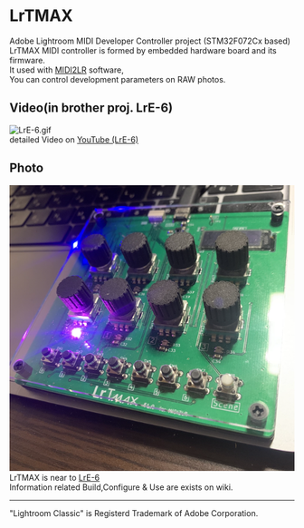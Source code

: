 # LrTMAX
Adobe Lightroom MIDI Developer Controller project (STM32F072Cx based)  
LrTMAX MIDI controller is formed by embedded hardware board and its firmware.  
It used with [MIDI2LR](https://github.com/rsjaffe/MIDI2LR) software,  
You can control development parameters on RAW photos.  
## Video(in brother proj. LrE-6)
![LrE-6.gif](https://github.com/remov-b4-flight/LrTMAX.documents/master/LrE-6.gif)  
detailed Video on [YouTube (LrE-6)](https://www.youtube.com/watch?v=oeDpP1sG9_Y)  
## Photo
![LrTMAX_photo.png](https://github.com/remov-b4-flight/LrTMAX.documents/blob/master/LrTMAX_photo.png)  
LrTMAX is near to [LrE-6](https://github.com/remov-b4-flight/LrE-6)  
Information related Build,Configure & Use are exists on wiki.  
***
"Lightroom Classic" is Registerd Trademark of Adobe Corporation.

